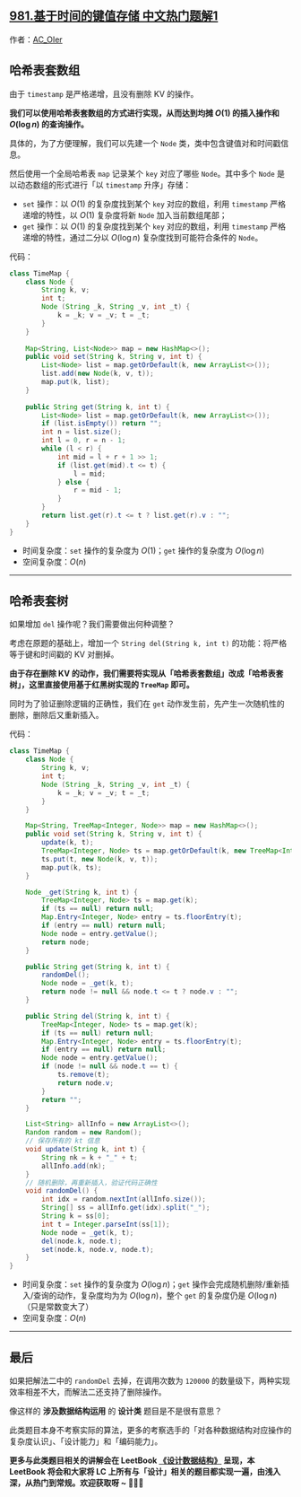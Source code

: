 ## [981.基于时间的键值存储 中文热门题解1](https://leetcode.cn/problems/time-based-key-value-store/solutions/100000/gong-shui-san-xie-yi-ti-shuang-jie-ha-xi-h5et)

作者：[AC_OIer](https://leetcode.cn/u/AC_OIer)
## 哈希表套数组

由于 `timestamp` 是严格递增，且没有删除 KV 的操作。

**我们可以使用哈希表套数组的方式进行实现，从而达到均摊 $O(1)$ 的插入操作和 $O(\log{n})$ 的查询操作。**

具体的，为了方便理解，我们可以先建一个 `Node` 类，类中包含键值对和时间戳信息。

然后使用一个全局哈希表 `map` 记录某个 `key` 对应了哪些 `Node`。其中多个 `Node` 是以动态数组的形式进行「以 `timestamp` 升序」存储：

* `set` 操作：以 $O(1)$ 的复杂度找到某个 `key` 对应的数组，利用 `timestamp` 严格递增的特性，以 $O(1)$ 复杂度将新 `Node` 加入当前数组尾部；
* `get` 操作：以 $O(1)$ 的复杂度找到某个 `key` 对应的数组，利用 `timestamp` 严格递增的特性，通过二分以 $O(\log{n})$ 复杂度找到可能符合条件的 `Node`。

代码：
```Java []
class TimeMap {
    class Node {
        String k, v; 
        int t;
        Node (String _k, String _v, int _t) {
            k = _k; v = _v; t = _t;
        }
    }
    
    Map<String, List<Node>> map = new HashMap<>();
    public void set(String k, String v, int t) {
        List<Node> list = map.getOrDefault(k, new ArrayList<>());
        list.add(new Node(k, v, t));
        map.put(k, list);
    }
    
    public String get(String k, int t) {
        List<Node> list = map.getOrDefault(k, new ArrayList<>());
        if (list.isEmpty()) return "";
        int n = list.size();
        int l = 0, r = n - 1;
        while (l < r) {
            int mid = l + r + 1 >> 1;
            if (list.get(mid).t <= t) {
                l = mid;
            } else {
                r = mid - 1;
            }
        }
        return list.get(r).t <= t ? list.get(r).v : "";
    }
}
```
* 时间复杂度：`set` 操作的复杂度为 $O(1)$；`get` 操作的复杂度为 $O(\log{n})$
* 空间复杂度：$O(n)$

---

## 哈希表套树

如果增加 `del` 操作呢？我们需要做出何种调整？

考虑在原题的基础上，增加一个 `String del(String k, int t)` 的功能：将严格等于键和时间戳的 KV 对删掉。

**由于存在删除 KV 的动作，我们需要将实现从「哈希表套数组」改成「哈希表套树」，这里直接使用基于红黑树实现的 `TreeMap` 即可。**

同时为了验证删除逻辑的正确性，我们在 `get` 动作发生前，先产生一次随机性的删除，删除后又重新插入。


代码：
```Java []
class TimeMap {
    class Node {
        String k, v;
        int t;
        Node (String _k, String _v, int _t) {
            k = _k; v = _v; t = _t;
        }
    }

    Map<String, TreeMap<Integer, Node>> map = new HashMap<>();
    public void set(String k, String v, int t) {
        update(k, t);
        TreeMap<Integer, Node> ts = map.getOrDefault(k, new TreeMap<Integer, Node>());
        ts.put(t, new Node(k, v, t));
        map.put(k, ts);
    }

    Node _get(String k, int t) {
        TreeMap<Integer, Node> ts = map.get(k);
        if (ts == null) return null;
        Map.Entry<Integer, Node> entry = ts.floorEntry(t);
        if (entry == null) return null;
        Node node = entry.getValue();
        return node;
    }

    public String get(String k, int t) {
        randomDel();
        Node node = _get(k, t);
        return node != null && node.t <= t ? node.v : "";
    }

    public String del(String k, int t) {
        TreeMap<Integer, Node> ts = map.get(k);
        if (ts == null) return null;
        Map.Entry<Integer, Node> entry = ts.floorEntry(t);
        if (entry == null) return null;
        Node node = entry.getValue();
        if (node != null && node.t == t) {
            ts.remove(t);
            return node.v;
        }
        return "";
    }

    List<String> allInfo = new ArrayList<>(); 
    Random random = new Random();
    // 保存所有的 kt 信息
    void update(String k, int t) {
        String nk = k + "_" + t;
        allInfo.add(nk);
    } 
    // 随机删除，再重新插入，验证代码正确性
    void randomDel() {
        int idx = random.nextInt(allInfo.size());
        String[] ss = allInfo.get(idx).split("_");
        String k = ss[0];
        int t = Integer.parseInt(ss[1]);
        Node node = _get(k, t);
        del(node.k, node.t);
        set(node.k, node.v, node.t);
    }
}
```
* 时间复杂度：`set` 操作的复杂度为 $O(\log{n})$；`get` 操作会完成随机删除/重新插入/查询的动作，复杂度均为为 $O(\log{n})$，整个 `get` 的复杂度仍是 $O(\log{n})$（只是常数变大了）
* 空间复杂度：$O(n)$

---

## 最后

如果把解法二中的 `randomDel` 去掉，在调用次数为 `120000` 的数量级下，两种实现效率相差不大，而解法二还支持了删除操作。

像这样的 **涉及数据结构运用** 的 **设计类** 题目是不是很有意思？

此类题目本身不考察实际的算法，更多的考察选手的「对各种数据结构对应操作的复杂度认识」、「设计能力」和「编码能力」。

**更多与此类题目相关的讲解会在 LeetBook [《设计数据结构》](https://leetcode-cn.com/leetbook/detail/designing-data-structures/) 呈现，本 LeetBook 将会和大家将 LC 上所有与「设计」相关的题目都实现一遍，由浅入深，从热门到常规。欢迎获取呀 ~ 🍭🍭🍭**
